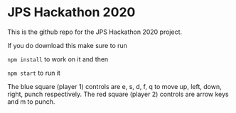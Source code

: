 # JPS Hackathon 2020

This is the github repo for the JPS Hackathon 2020 project.

If you do download this make sure to run

`npm install` to work on it and then

`npm start` to run it

The blue square (player 1) controls are e, s, d, f, q to move up, left, down, right, punch respectively.
The red square (player 2) controls are arrow keys and m to punch.
